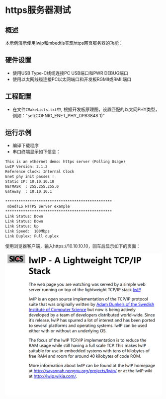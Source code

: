 # https服务器测试

## 概述

本示例演示使用lwip和mbedtls实现https网页服务器的功能：

## 硬件设置

* 使用USB Type-C线缆连接PC USB端口和PWR DEBUG端口
* 使用以太网线缆连接PC以太网端口和开发板RGMII或RMII端口

## 工程配置

- 在文件`CMakeLists.txt`中,  根据开发板原理图，设置匹配的以太网PHY类型，例如："set(COFNIG_ENET_PHY_DP83848 1)"

## 运行示例

* 编译下载程序
* 串口终端显示如下信息：
```console
This is an ethernet demo: https server (Polling Usage)
LwIP Version: 2.1.2
Reference Clock: Internal Clock
Enet phy init passes !
Static IP: 10.10.10.10
NETMASK  : 255.255.255.0
Gateway  : 10.10.10.1

************************************************
 mbedTLS HTTPS Server example
************************************************
Link Status: Down
Link Status: Down
Link Status: Up
Link Speed:  100Mbps
Link Duplex: Full duplex
```

使用浏览器客户端，输入https://10.10.10.10，回车后显示如下的页面：

 ![https_server](../../../../../assets/sdk/samples/lwip_mbedtls_https_server.png "https_server")
